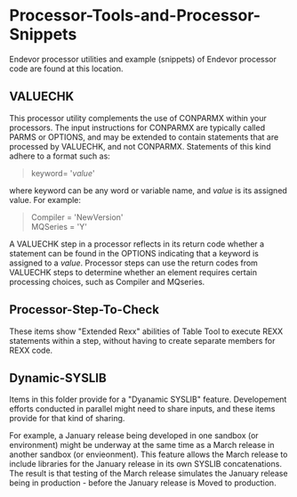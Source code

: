 # Processor-Tools-and-Processor-Snippets

Endevor processor utilities and example (snippets) of Endevor processor code are found at this location. 

## VALUECHK

This processor utility complements the use of CONPARMX within your processors. The input instructions for CONPARMX are typically called PARMS or OPTIONS, and may be extended to contain statements that are processed by VALUECHK, and not CONPARMX. Statements of this kind adhere to a format such as:

>keyword= '_value_'

where keyword can be any word or variable name, and _value_ is its assigned value. For example:

>Compiler = 'NewVersion'    
>MQSeries = 'Y'

A VALUECHK step in a processor reflects in its return code whether a statement can be found in the OPTIONS indicating that a keyword is assigned to a _value_. Processor steps can use the return codes from VALUECHK steps to determine whether an element requires certain processing choices, such as Compiler and MQseries.

## Processor-Step-To-Check

These items show "Extended Rexx" abilities of Table Tool to execute REXX statements within a step, without having to create separate members for REXX code.

## Dynamic-SYSLIB

Items in this folder provide for a "Dyanamic SYSLIB" feature. Developement efforts conducted in parallel might need to share inputs, and these items provide for that kind of sharing. 

For example, a January release being developed in one sandbox (or environment) might be underway at the same time as a March release in another sandbox (or envieonment). This feature allows the March release to include libraries for the January release in its own SYSLIB concatenations. The result is that testing of the March release simulates the January release being in production - before the January release is Moved to production.





